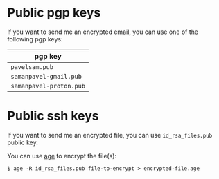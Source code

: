 # Public pgp keys

If you want to send me an encrypted email, you can use one of the following pgp keys:

| pgp key |
|-------------- |
| `pavelsam.pub` |
| `samanpavel-gmail.pub` |
| `samanpavel-proton.pub` |

# Public ssh keys

If you want to send me an encrypted file, you can use `id_rsa_files.pub` public key.

You can use [age](https://github.com/FiloSottile/age) to encrypt the file(s):

```
$ age -R id_rsa_files.pub file-to-encrypt > encrypted-file.age
```
